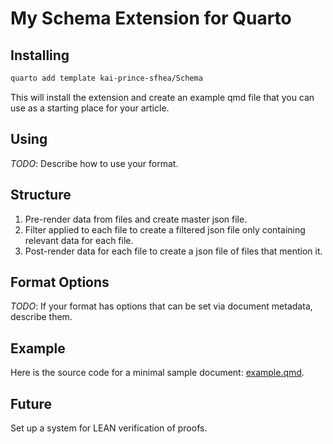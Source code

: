 # My Schema Extension for Quarto

## Installing

```bash
quarto add template kai-prince-sfhea/Schema
```

This will install the extension and create an example qmd file that you can use as a starting place for your article.

## Using

*TODO*: Describe how to use your format.

## Structure
1. Pre-render data from files and create master json file.
2. Filter applied to each file to create a filtered json file only containing relevant data for each file.
3. Post-render data for each file to create a json file of files that mention it.

## Format Options

*TODO*: If your format has options that can be set via document metadata, describe them.

## Example

Here is the source code for a minimal sample document: [example.qmd](example.qmd).

## Future
Set up a system for LEAN verification of proofs.